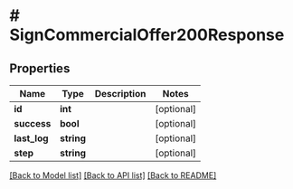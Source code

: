 # # SignCommercialOffer200Response

## Properties

Name | Type | Description | Notes
------------ | ------------- | ------------- | -------------
**id** | **int** |  | [optional]
**success** | **bool** |  | [optional]
**last_log** | **string** |  | [optional]
**step** | **string** |  | [optional]

[[Back to Model list]](../../README.md#models) [[Back to API list]](../../README.md#endpoints) [[Back to README]](../../README.md)
